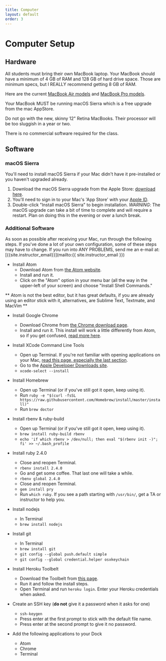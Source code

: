 ```yaml
---
title: Computer
layout: default
order: 3
---
```


# Computer Setup

## Hardware

All students must bring their own MacBook laptop. Your MacBook should have a
minimum of 4 GB of RAM and 128 GB of hard drive space. Those are minimum specs,
but I REALLY recommend getting 8 GB of RAM.

Here are the current
[MacBook Air models](http://www.apple.com/macbook-air/specs.html) and
[MacBook Pro models](http://www.apple.com/macbook-pro/specs-retina/).

Your MacBook MUST be running macOS Sierra which is a free upgrade from the mac AppStore.

Do not go with the new, skinny 12" Retina MacBooks.  Their processor will be too
sluggish in a year or two.

There is no commercial software required for the class.

## Software

### macOS Sierra

You'll need to install macOS Sierra if your Mac didn't have it pre-installed or you haven't upgraded already.

1.  Download the macOS Sierra upgrade from the Apple Store: [download here](https://itunes.apple.com/us/app/macos-sierra/id1127487414?mt=12).
2.  You'll need to sign in to your Mac's 'App Store' with your [Apple ID](https://appleid.apple.com/).
3.  Double-click "Install macOS Sierra" to begin installation.
*WARNING*: The macOS upgrade can take a bit of time to complete and will require a restart. Plan on doing this in the evening or over a lunch break.

### Additional Software

As soon as possible after receiving your Mac, run through the following steps.
If you've done a lot of your own configuration, some of these steps may have to
change.  If you run into ANY PROBLEMS, send me an e-mail at: [{{site.instructor_email}}](mailto:{{ site.instructor_email }})

* Install Atom
  * Download Atom from [the Atom website](https://atom.io/).
  * Install and run it.
  * Click on the "Atom" option in your menu bar (all the way in the upper-left of your screen) and choose "Install Shell Commands."

** Atom is not the best editor, but it has great defaults, if you are already using an editor stick with it, alternatives, are Sublime Text, Textmate, and MacVim **

* Install Google Chrome
  * Download Chrome from [the Chrome download page](https://www.google.com/intl/en/chrome/browser/).
  * Install and run it.  This install will work a little differently from Atom, so if you get confused, [read more here](mac_installations.html).

* Install XCode Command Line Tools
  * Open up Terminal.  If you're not familiar with opening applications on your Mac, [read this page, especially the last section](mac_installations.html).
  * Go to the [Apple Developer Downloads site](https://developer.apple.com/downloads/).
  * `xcode-select --install`

* Install Homebrew
  * Open up Terminal (or if you've still got it open, keep using it).
  * Run ```ruby -e "$(curl -fsSL https://raw.githubusercontent.com/Homebrew/install/master/install)"```
  * Run `brew doctor`

* Install rbenv & ruby-build
  * Open up Terminal (or if you've still got it open, keep using it).
  * `brew install ruby-build rbenv`
  * `echo 'if which rbenv > /dev/null; then eval "$(rbenv init -)"; fi' >> ~/.bash_profile`

* Install ruby 2.4.0
  * Close and reopen Terminal.
  * `rbenv install 2.4.0`
  * Go and get some coffee. That last one will take a while.
  * `rbenv global 2.4.0`
  * Close and reopen Terminal.
  * `gem install pry`
  * Run `which ruby`. If you see a path starting with `/usr/bin/`, get a TA or instructor to help you.

* Install nodejs
  * In Terminal
  * `brew install nodejs`

* Install git
  * In Terminal
  * `brew install git`
  * `git config --global push.default simple`
  * `git config --global credential.helper osxkeychain`

* Install Heroku Toolbelt
  * Download the Toolbelt from [this page](https://toolbelt.heroku.com/).
  * Run it and follow the install steps.
  * Open Terminal and run `heroku login`.  Enter your Heroku credentials when asked.

* Create an SSH key (__do not__ give it a password when it asks for one)
  * `ssh-keygen`
  * Press enter at the first prompt to stick with the default file name.
  * Press enter at the second prompt to give it no password.

* Add the following applications to your Dock
  * Atom
  * Chrome
  * Terminal

